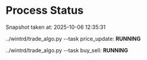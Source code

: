 # Process Status

Snapshot taken at: 2025-10-06 12:35:31

../wintrd/trade_algo.py --task price_update: **RUNNING**

../wintrd/trade_algo.py --task buy_sell: **RUNNING**

